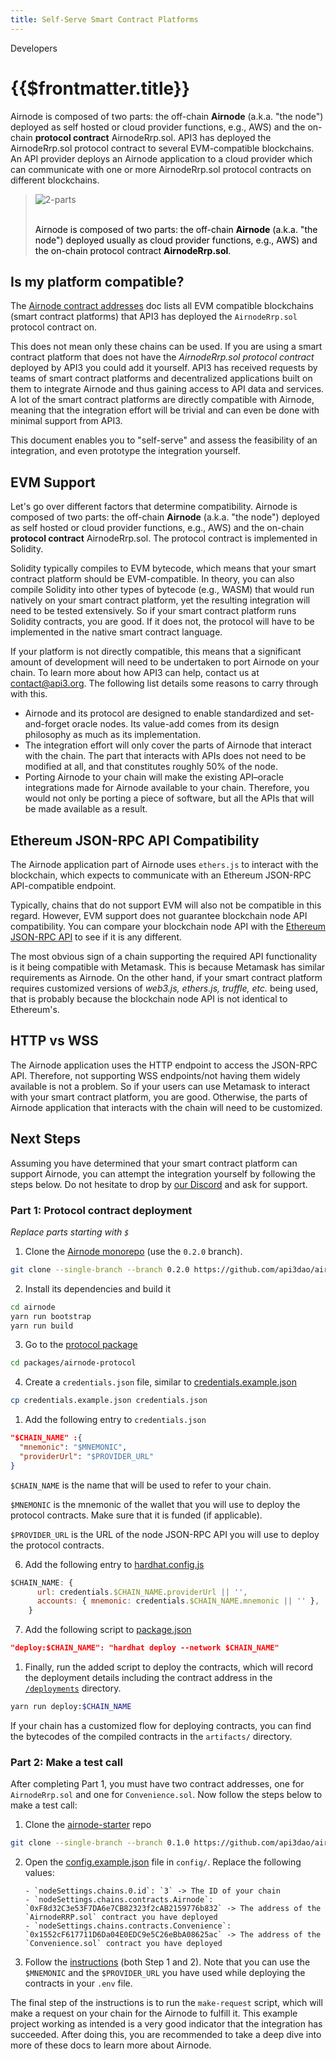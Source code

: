 ```yaml
---
title: Self-Serve Smart Contract Platforms
---
```


<TitleSpan>Developers</TitleSpan>

# {{$frontmatter.title}}

<VersionWarning/>

<TocHeader />
<TOC class="table-of-contents" :include-level="[2,3]" />

Airnode is composed of two parts: the off-chain **Airnode** (a.k.a. "the node")
deployed as self hosted or cloud provider functions, e.g., AWS) and the on-chain
**protocol contract** AirnodeRrp.sol. API3 has deployed the AirnodeRrp.sol
protocol contract to several EVM-compatible blockchains. An API provider deploys
an Airnode application to a cloud provider which can communicate with one or
more AirnodeRrp.sol protocol contracts on different blockchains.

> ![2-parts](../assets/images/airnode-is-2-parts.png) <br/><br/>
>
> <p class="diagram-line" style="color:black;">Airnode is composed of two parts: the off-chain <b>Airnode</b> (a.k.a. "the node") deployed usually as cloud provider functions, e.g., AWS) and the on-chain protocol contract <b>AirnodeRrp.sol</b>.</p>

## Is my platform compatible?

The [Airnode contract addresses](../reference/airnode-addresses.md) doc lists
all EVM compatible blockchains (smart contract platforms) that API3 has deployed
the `AirnodeRrp.sol` protocol contract on.

This does not mean only these chains can be used. If you are using a smart
contract platform that does not have the _AirnodeRrp.sol protocol contract_
deployed by API3 you could add it yourself. API3 has received requests by teams
of smart contract platforms and decentralized applications built on them to
integrate Airnode and thus gaining access to API data and services. A lot of the
smart contract platforms are directly compatible with Airnode, meaning that the
integration effort will be trivial and can even be done with minimal support
from API3.

This document enables you to "self-serve" and assess the feasibility of an
integration, and even prototype the integration yourself.

## EVM Support

Let's go over different factors that determine compatibility. Airnode is
composed of two parts: the off-chain **Airnode** (a.k.a. "the node") deployed as
self hosted or cloud provider functions, e.g., AWS) and the on-chain **protocol
contract** AirnodeRrp.sol. The protocol contract is implemented in Solidity.

Solidity typically compiles to EVM bytecode, which means that your smart
contract platform should be EVM-compatible. In theory, you can also compile
Solidity into other types of bytecode (e.g., WASM) that would run natively on
your smart contract platform, yet the resulting integration will need to be
tested extensively. So if your smart contract platform runs Solidity contracts,
you are good. If it does not, the protocol will have to be implemented in the
native smart contract language.

If your platform is not directly compatible, this means that a significant
amount of development will need to be undertaken to port Airnode on your chain.
To learn more about how API3 can help, contact us at contact@api3.org. The
following list details some reasons to carry through with this.

- Airnode and its protocol are designed to enable standardized and
  set-and-forget oracle nodes. Its value-add comes from its design philosophy as
  much as its implementation.
- The integration effort will only cover the parts of Airnode that interact with
  the chain. The part that interacts with APIs does not need to be modified at
  all, and that constitutes roughly 50% of the node.
- Porting Airnode to your chain will make the existing API–oracle integrations
  made for Airnode available to your chain. Therefore, you would not only be
  porting a piece of software, but all the APIs that will be made available as a
  result.

## Ethereum JSON-RPC API Compatibility

The Airnode application part of Airnode uses `ethers.js` to interact with the
blockchain, which expects to communicate with an Ethereum JSON-RPC
API-compatible endpoint.

Typically, chains that do not support EVM will also not be compatible in this
regard. However, EVM support does not guarantee blockchain node API
compatibility. You can compare your blockchain node API with the
[ Ethereum JSON-RPC API](https://eth.wiki/json-rpc/API) to see if it is any
different.

The most obvious sign of a chain supporting the required API functionality is it
being compatible with Metamask. This is because Metamask has similar
requirements as Airnode. On the other hand, if your smart contract platform
requires customized versions of _web3.js, ethers.js, truffle, etc._ being used,
that is probably because the blockchain node API is not identical to Ethereum's.

## HTTP vs WSS

The Airnode application uses the HTTP endpoint to access the JSON-RPC API.
Therefore, not supporting WSS endpoints/not having them widely available is not
a problem. So if your users can use Metamask to interact with your smart
contract platform, you are good. Otherwise, the parts of Airnode application
that interacts with the chain will need to be customized.

## Next Steps

Assuming you have determined that your smart contract platform can support
Airnode, you can attempt the integration yourself by following the steps below.
Do not hesitate to drop by [our Discord](https://discord.gg/qnRrcfnm5W) and ask
for support.

### Part 1: Protocol contract deployment

_Replace parts starting with `$`_

1. Clone the [Airnode monorepo](https://github.com/api3dao/airnode) (use the
   `0.2.0` branch).

```sh
git clone --single-branch --branch 0.2.0 https://github.com/api3dao/airnode.git
```

2. Install its dependencies and build it

```sh
cd airnode
yarn run bootstrap
yarn run build
```

3. Go to the
   [protocol package](https://github.com/api3dao/airnode/tree/v0.4/packages/airnode-protocol)

```sh
cd packages/airnode-protocol
```

4. Create a `credentials.json` file, similar to
   [credentials.example.json](https://github.com/api3dao/airnode/blob/v0.4/packages/airnode-protocol/credentials.example.json)

```sh
cp credentials.example.json credentials.json
```

1. Add the following entry to `credentials.json`

```json
"$CHAIN_NAME" :{
  "mnemonic": "$MNEMONIC",
  "providerUrl": "$PROVIDER_URL"
}
```

`$CHAIN_NAME` is the name that will be used to refer to your chain.

`$MNEMONIC` is the mnemonic of the wallet that you will use to deploy the
protocol contracts. Make sure that it is funded (if applicable).

`$PROVIDER_URL` is the URL of the node JSON-RPC API you will use to deploy the
protocol contracts.

6. Add the following entry to
   [hardhat.config.js](https://github.com/api3dao/airnode/blob/v0.4/packages/airnode-protocol/hardhat.config.js)

```js
$CHAIN_NAME: {
      url: credentials.$CHAIN_NAME.providerUrl || '',
      accounts: { mnemonic: credentials.$CHAIN_NAME.mnemonic || '' },
    }
```

7. Add the following script to
   [package.json](https://github.com/api3dao/airnode/blob/v0.4/packages/airnode-protocol/package.json)

```json
"deploy:$CHAIN_NAME": "hardhat deploy --network $CHAIN_NAME"
```

1. Finally, run the added script to deploy the contracts, which will record the
   deployment details including the contract address in the
   [`/deployments`](https://github.com/api3dao/airnode/tree/v0.4/packages/airnode-protocol/deployments)
   directory.

```sh
yarn run deploy:$CHAIN_NAME
```

If your chain has a customized flow for deploying contracts, you can find the
bytecodes of the compiled contracts in the `artifacts/` directory.

### Part 2: Make a test call

After completing Part 1, you must have two contract addresses, one for
`AirnodeRrp.sol` and one for `Convenience.sol`. Now follow the steps below to
make a test call:

1. Clone the
   [airnode-starter](https://github.com/api3dao/airnode-starter/tree/pre-alpha)
   repo

```sh
git clone --single-branch --branch 0.1.0 https://github.com/api3dao/airnode-starter.git
```

2.  Open the
    [config.example.json](https://github.com/api3dao/airnode-starter/blob/pre-alpha/config/config.example.json)
    file in `config/`. Replace the following values:

        - `nodeSettings.chains.0.id`: `3` -> The ID of your chain
        - `nodeSettings.chains.contracts.Airnode`: `0xF8d32C3e53F7DA6e7CB82323f2cAB2159776b832` -> The address of the `AirnodeRRP.sol` contract you have deployed
        - `nodeSettings.chains.contracts.Convenience`: `0x1552cF617711D6Da04E0EDC9e5C26eBbA08625ac` -> The address of the `Convenience.sol` contract you have deployed

3.  Follow the
    [instructions](https://github.com/api3dao/airnode-starter/tree/pre-alpha#setup#setup)
    (both Step 1 and 2). Note that you can use the `$MNEMONIC` and the
    `$PROVIDER_URL` you have used while deploying the contracts in your `.env`
    file.

The final step of the instructions is to run the `make-request` script, which
will make a request on your chain for the Airnode to fulfill it. This example
project working as intended is a very good indicator that the integration has
succeeded. After doing this, you are recommended to take a deep dive into more
of these docs to learn more about Airnode.
